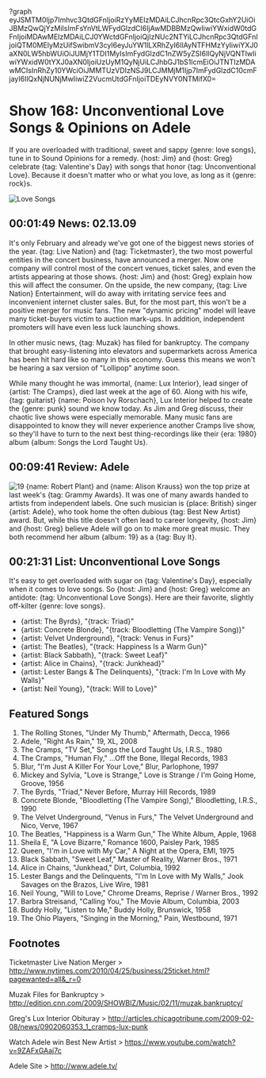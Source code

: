 ?graph eyJSMTM0Ijp7Imhvc3QtdGFnIjoiRzYyMEIzMDAiLCJhcnRpc3QtcGxhY2UiOiJBMzQwQjYzMiIsImFsYnVtLWFydGlzdCI6IjAwMDBBMzQwIiwiYWxidW0tdGFnIjoiMDAwMEIzMDAiLCJ0YWctdGFnIjoiQjIzNUc2NTYiLCJhcnRpc3QtdGFnIjoiQTM0MEIyMzUifSwibmV3cyI6eyJuYW1lLXRhZyI6IlAyNTFHMzYyIiwiYXJ0aXN0LW5hbWUiOiJUMjY1TDI1MyIsImFydGlzdC1nZW5yZSI6IlQyNjVQNTIwIiwiYWxidW0tYXJ0aXN0IjoiUzUyM1QyNjUiLCJhbGJ1bS1lcmEiOiJTNTIzMDAwMCIsInRhZy10YWciOiJMMTUzVDIzNSJ9LCJMMjM1Ijp7ImFydGlzdC10cmFjayI6IlQxNjNUNjMwIiwiZ2VucmUtdGFnIjoiTDEyNVY0NTMifX0=

# Show 168: Unconventional Love Songs & Opinions on Adele
If you are overloaded with traditional, sweet and sappy {genre: love songs}, tune in to Sound Opinions for a remedy. {host: Jim} and {host: Greg} celebrate {tag: Valentine's Day} with songs that honor {tag: Unconventional Love}. Because it doesn't matter who or what you love, as long as it {genre: rock}s.

![Love Songs](http://static.soundopinions.org/images/2009/lovesongs_tape.jpg)

## 00:01:49 News: 02.13.09
It's only February and already we've got one of the biggest news stories of the year. {tag: Live Nation} and {tag: Ticketmaster}, the two most powerful entities in the concert business, have announced a merger. Now one company will control most of the concert venues, ticket sales, and even the artists appearing at those shows. {host: Jim} and {host: Greg} explain how this will affect the consumer. On the upside, the new company, {tag: Live Nation} Entertainment, will do away with irritating service fees and inconvenient internet cluster sales. But, for the most part, this won't be a positive merger for music fans. The new "dynamic pricing" model will leave many ticket-buyers victim to auction mark-ups. In addition, independent promoters will have even less luck launching shows.

In other music news, {tag: Muzak} has filed for bankruptcy. The company that brought easy-listening into elevators and supermarkets across America has been hit hard like so many in this economy. Guess this means we won't be hearing a sax version of "Lollipop" anytime soon.

While many thought he was immortal, {name: Lux Interior}, lead singer of {artist: The Cramps}, died last week at the age of 60. Along with his wife, {tag: guitarist} {name: Poison Ivy Rorschach}, Lux Interior helped to create the {genre: punk} sound we know today. As Jim and Greg discuss, their chaotic live shows were especially memorable. Many music fans are disappointed to know they will never experience another Cramps live show, so they'll have to turn to the next best thing-recordings like their {era: 1980} album {album: Songs the Lord Taught Us}. 

## 00:09:41 Review: Adele
![19](http://is4.mzstatic.com/image/thumb/Music/v4/2c/40/16/2c4016cd-2ebf-cf05-3436-c0d1af5e065e/source/600x600bb.jpg "262836961/282374043")
{name: Robert Plant} and {name: Alison Krauss} won the top prize at last week's {tag: Grammy Awards}. It was one of many awards handed to artists from independent labels. One such musician is {place: British} singer {artist: Adele}, who took home the often dubious {tag: Best New Artist} award. But, while this title doesn't often lead to career longevity, {host: Jim} and {host: Greg} believe Adele will go on to make more great music. They both recommend her album {album: 19} as a {tag: Buy It}.

## 00:21:31 List: Unconventional Love Songs
It's easy to get overloaded with sugar on {tag: Valentine's Day}, especially when it comes to love songs. So {host: Jim} and {host: Greg} welcome an antidote: {tag: Unconventional Love Songs}. Here are their favorite, slightly off-kilter {genre: love songs}.

- {artist: The Byrds}, "{track: Triad}"
- {artist: Concrete Blonde}, "{track: Bloodletting (The Vampire Song)}"
- {artist: Velvet Underground}, "{track: Venus in Furs}"
- {artist: The Beatles}, "{track: Happiness Is a Warm Gun}"
- {artist: Black Sabbath}, "{track: Sweet Leaf}"
- {artist: Alice in Chains}, "{track: Junkhead}"
- {artist: Lester Bangs & The Delinquents}, "{track: I'm In Love with My Walls}"
- {artist: Neil Young}, "{track: Will to Love}"

## Featured Songs
1. The Rolling Stones, "Under My Thumb," Aftermath, Decca, 1966
2. Adele, "Right As Rain," 19, XL, 2008
3. The Cramps, "TV Set," Songs the Lord Taught Us, I.R.S., 1980
4. The Cramps, "Human Fly," ...Off the Bone, Illegal Records, 1983
5. Blur, "I'm Just A Killer For Your Love," Blur, Parlophone, 1997
6. Mickey and Sylvia, "Love is Strange," Love is Strange / I'm Going Home, Groove, 1956
7. The Byrds, "Triad," Never Before, Murray Hill Records, 1989
8. Concrete Blonde, "Bloodletting (The Vampire Song)," Bloodletting, I.R.S., 1990
9. The Velvet Underground, "Venus in Furs," The Velvet Underground and Nico, Verve, 1967
10. The Beatles, "Happiness is a Warm Gun," The White Album, Apple, 1968
11. Sheila E, "A Love Bizarre," Romance 1600, Paisley Park, 1985
12. Queen, "I'm in Love with My Car," A Night at the Opera, EMI, 1975
13. Black Sabbath, "Sweet Leaf," Master of Reality, Warner Bros., 1971
14. Alice in Chains, "Junkhead," Dirt, Columbia, 1992
15. Lester Bangs and the Delinquents, "I'm In Love with My Walls," Jook Savages on the Brazos, Live Wire, 1981
16. Neil Young, "Will to Love," Chrome Dreams, Reprise / Warner Bros., 1992
17. Barbra Streisand, "Calling You," The Movie Album, Columbia, 2003
18. Buddy Holly, "Listen to Me," Buddy Holly, Brunswick, 1958
19. The Ohio Players, "Singing in the Morning," Pain, Westbound, 1971

## Footnotes

Ticketmaster Live Nation Merger > http://www.nytimes.com/2010/04/25/business/25ticket.html?pagewanted=all&_r=0

Muzak Files for Bankruptcy > http://edition.cnn.com/2009/SHOWBIZ/Music/02/11/muzak.bankruptcy/

Greg's Lux Interior Obituray > http://articles.chicagotribune.com/2009-02-08/news/0902060353_1_cramps-lux-punk

Watch Adele win Best New Artist >  https://www.youtube.com/watch?v=9ZAFxGAaj7c

Adele Site > http://www.adele.tv/